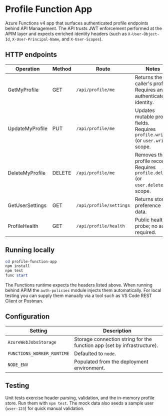 # Profile Function App

Azure Functions v4 app that surfaces authenticated profile endpoints behind API Management. The API trusts JWT enforcement performed at the APIM layer and expects enriched identity headers (such as `X-User-Object-Id`, `X-User-Principal-Name`, and `X-User-Scopes`).

## HTTP endpoints

| Operation       | Method | Route                   | Notes                                                                             |
| --------------- | ------ | ----------------------- | --------------------------------------------------------------------------------- |
| GetMyProfile    | GET    | `/api/profile/me`       | Returns the caller's profile. Requires any authenticated identity.                |
| UpdateMyProfile | PUT    | `/api/profile/me`       | Updates mutable profile fields. Requires `profile.write` (or `user.write`) scope. |
| DeleteMyProfile | DELETE | `/api/profile/me`       | Removes the profile record. Requires `profile.delete` (or `user.delete`) scope.   |
| GetUserSettings | GET    | `/api/profile/settings` | Returns stored preference data.                                                   |
| ProfileHealth   | GET    | `/api/profile/health`   | Public health probe; no auth required.                                            |

## Running locally

```powershell
cd profile-function-app
npm install
npm test
func start
```

The Functions runtime expects the headers listed above. When running behind APIM the `auth-policies` module injects them automatically. For local testing you can supply them manually via a tool such as VS Code REST Client or Postman.

## Configuration

| Setting                    | Description                                                             |
| -------------------------- | ----------------------------------------------------------------------- |
| `AzureWebJobsStorage`      | Storage connection string for the function app (set by infrastructure). |
| `FUNCTIONS_WORKER_RUNTIME` | Defaulted to `node`.                                                    |
| `NODE_ENV`                 | Populated from the deployment environment.                              |

## Testing

Unit tests exercise header parsing, validation, and the in-memory profile store. Run them with `npm test`. The mock data also seeds a sample user (`user-123`) for quick manual validation.
